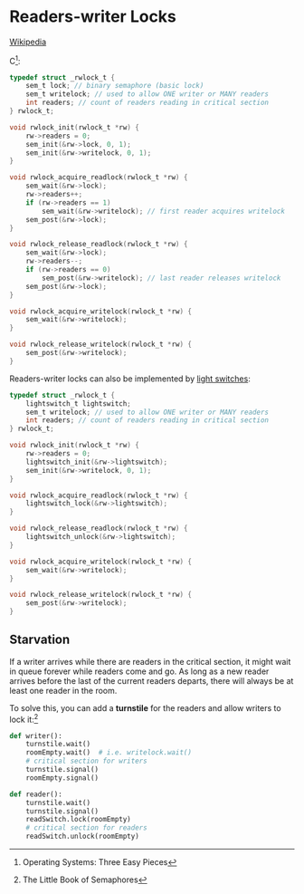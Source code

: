 # Readers-writer Locks
[Wikipedia](https://en.wikipedia.org/wiki/Readers%E2%80%93writer_lock)

C[^three]:
```c
typedef struct _rwlock_t {
    sem_t lock; // binary semaphore (basic lock)
    sem_t writelock; // used to allow ONE writer or MANY readers
    int readers; // count of readers reading in critical section
} rwlock_t;

void rwlock_init(rwlock_t *rw) {
    rw->readers = 0;
    sem_init(&rw->lock, 0, 1);
    sem_init(&rw->writelock, 0, 1);
}

void rwlock_acquire_readlock(rwlock_t *rw) {
    sem_wait(&rw->lock);
    rw->readers++;
    if (rw->readers == 1)
        sem_wait(&rw->writelock); // first reader acquires writelock
    sem_post(&rw->lock);
}

void rwlock_release_readlock(rwlock_t *rw) {
    sem_wait(&rw->lock);
    rw->readers--;
    if (rw->readers == 0)
        sem_post(&rw->writelock); // last reader releases writelock
    sem_post(&rw->lock);
}

void rwlock_acquire_writelock(rwlock_t *rw) {
    sem_wait(&rw->writelock);
}

void rwlock_release_writelock(rwlock_t *rw) {
    sem_post(&rw->writelock);
}
```

Readers-writer locks can also be implemented by [light switches](Light%20Switches.md):
```c
typedef struct _rwlock_t {
    lightswitch_t lightswitch;
    sem_t writelock; // used to allow ONE writer or MANY readers
    int readers; // count of readers reading in critical section
} rwlock_t;

void rwlock_init(rwlock_t *rw) {
    rw->readers = 0;
    lightswitch_init(&rw->lightswitch);
    sem_init(&rw->writelock, 0, 1);
}

void rwlock_acquire_readlock(rwlock_t *rw) {
    lightswitch_lock(&rw->lightswitch);
}

void rwlock_release_readlock(rwlock_t *rw) {
    lightswitch_unlock(&rw->lightswitch);
}

void rwlock_acquire_writelock(rwlock_t *rw) {
    sem_wait(&rw->writelock);
}

void rwlock_release_writelock(rwlock_t *rw) {
    sem_post(&rw->writelock);
}
```

## Starvation
If a writer arrives while there are readers in the critical section, it might wait in queue forever while readers come and go. As long as a new reader arrives before the last of the current readers departs, there will always be at least one reader in the room.

To solve this, you can add a **turnstile** for the readers and allow writers to lock it:[^little]
```python
def writer():
    turnstile.wait()
    roomEmpty.wait()  # i.e. writelock.wait()
    # critical section for writers
    turnstile.signal()
    roomEmpty.signal()

def reader():
    turnstile.wait()
    turnstile.signal()
    readSwitch.lock(roomEmpty)
    # critical section for readers
    readSwitch.unlock(roomEmpty)
```


[^three]: Operating Systems: Three Easy Pieces
[^little]: The Little Book of Semaphores